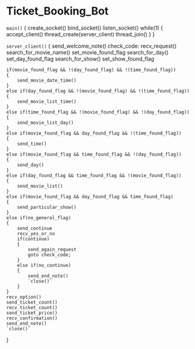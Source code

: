 # Ticket_Booking_Bot

`main()`
{
	create_socket()
	bind_socket()
	listen_socket()
	while(1)
	{
		accept_client()
		thread_create(server_client)
		thread_join()
	}
}

`server_client()`
{
	send_welcome_note()
	check_code:
	recv_request()
	search_for_movie_name()
		set_movie_found_flag
	search_for_day()
		set_day_found_flag
	search_for_show()
		set_show_found_flag
		
	if(movie_found_flag && !(day_found_flag) && !(time_found_flag))
	{
		send_movie_date_time()
	}
	else if(day_found_flag && !(movie_found_flag) && !(time_found_flag))
	{
		send_movie_list_time()
	}
	else if(time_found_flag && !(movie_found_flag) && !(day_found_flag))
	{
		send_movie_list_day()
	}
	else if(movie_found_flag && day_found_flag && !(time_found_flag))
	{
		send_time()
	}
	else if(movie_found_flag && time_found_flag && !(day_found_flag))
	{
		send_day()
	}
	else if(day_found_flag && time_found_flag && !(movie_found_flag))
	{
		send_movie_list()
	}
	else if(movie_found_flag && day_found_flag && time_found_flag)
	{
		send_particular_show()
	}
	else if(no_general_flag)
	{
		send_continue
		recv_yes_or_no
		if(continue)
		{
			send_again_request
			goto check_code;
		}
		else if(no_continue)
		{
			send_end_note()
			`close()`
		}
	}
	recv_option()
	send_ticket_count()
	recv_ticket_count()
	send_ticket_price()
	recv_confirmation()
	send_end_note()
	`close()`
}
